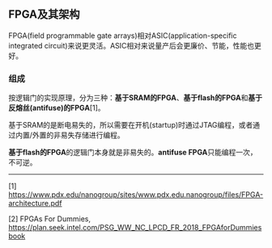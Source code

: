 ## FPGA及其架构

FPGA(field programmable gate arrays)相对ASIC(application-specific integrated circuit)来说更灵活。ASIC相对来说量产后会更廉价、节能，性能也更好。

### 组成

按逻辑门的实现原理，分为三种：**基于SRAM的FPGA**、**基于flash的FPGA**和**基于反熔丝(antifuse)的FPGA**[1]。

基于SRAM的是断电易失的，所以需要在开机(startup)时通过JTAG编程，或者通过内置/外置的非易失存储进行编程。

**基于flash的FPGA**的逻辑门本身就是非易失的。**antifuse FPGA**只能编程一次，不可逆。

---
[1] https://www.pdx.edu/nanogroup/sites/www.pdx.edu.nanogroup/files/FPGA-architecture.pdf

[2] FPGAs For Dummies, https://plan.seek.intel.com/PSG_WW_NC_LPCD_FR_2018_FPGAforDummiesbook